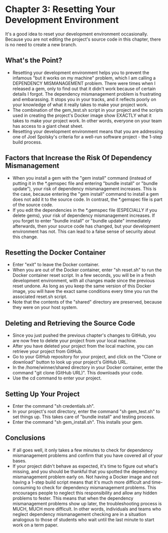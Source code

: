 # Chapter 3: Resetting Your Development Environment

It's a good idea to reset your development environment occasionally. Because you are not editing the project's source code in this chapter, there is no need to create a new branch.

## What's the Point?
* Resetting your development environment helps you to prevent the infamous "but it works on my machine" problem, which I am calling a DEPENDENCY MISMANAGEMENT problem.  There were times when I released a gem, only to find out that it didn't work because of certain details I forgot.  The dependency mismanagement problem is frustrating and embarassing. It stops you in your tracks, and it reflects poorly on your knowledge of what it really takes to make your project work.
* The combination of the gem_test.sh script in your project and the scripts used in creating the project's Docker image show EXACTLY what it takes to make your project work. In other words, everyone on your team has access to a giant cheat sheet.
* Resetting your development environment means that you are addressing one of Joel Spolsky's criteria for a well-run software project - the 1-step build process.

## Factors that Increase the Risk Of Dependency Mismanagement
* When you install a gem with the "gem install" command (instead of putting it in the *.gemspec file and entering "bundle install" or "bundle update"), your risk of dependency mismanagement increases. This is the case, because entering the "gem install" command to install a gem does not add it to the source code. In contrast, the *.gemspec file is part of the source code.
* If you edit the dependencies in the *.gemspec file (ESPECIALLY if you delete gems), your risk of dependency mismanagement increases. If you forget to enter "bundle install" or "bundle update" immediately afterwards, then your source code has changed, but your development environment has not. This can lead to a false sense of security about this change.

## Resetting the Docker Container
* Enter "exit" to leave the Docker container.
* When you are out of the Docker container, enter "sh reset.sh" to run the Docker container reset script. In a few seconds, you will be in a fresh development environment, with all changes made since the previous reset undone. As long as you keep the same version of this Docker image, you will have the exact same conditions every time you run the associated reset.sh script.
* Note that the contents of the "shared" directory are preserved, because they were on your host system.

## Deleting and Retrieving the Source Code
* Since you just pushed the previous chapter's changes to GitHub, you are now free to delete your project from your local machine.
* After you have deleted your project from the local machine, you can retrieve your project from GitHub.
* Go to your GitHub repository for your project, and click on the "Clone or download" button to look up your project's GitHub URL.
* In the /home/winner/shared directory in your Docker container, enter the command "git clone (GitHub URL)". This downloads your code.
* Use the cd command to enter your project.

## Setting Up Your Project
* Enter the command "sh credentials.sh".
* In your project's root directory, enter the command "sh gem_test.sh" to set things up. This takes care of "bundle install" and testing process.
* Enter the command "sh gem_install.sh".  This installs your gem.

## Conclusions
* If all goes well, it only takes a few minutes to check for dependency mismanagement problems and confirm that you have covered all of your bases.
* If your project didn't behave as expected, it's time to figure out what's missing, and you should be thankful that you spotted the dependency mismanagement problem early on.  Not having a Docker image and not having a 1-step build script means that it's much more difficult and time-consuming to check for dependency mismanagement problems. This encourages people to neglect this responsibility and allow any hidden problems to fester. This means that when the dependency mismanagement problems show up later, the troubleshooting process is MUCH, MUCH more difficult. In other words, individuals and teams who neglect dependency mismanagement checking are in a situation analogous to those of students who wait until the last minute to start work on a term paper.
